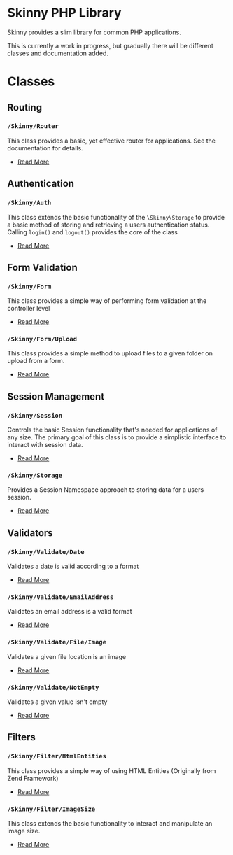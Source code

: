 Skinny PHP Library
==================

Skinny provides a slim library for common PHP applications.

This is currently a work in progress, but gradually there will be different classes and documentation added.

# Classes #

## Routing ##

### `/Skinny/Router` ###
This class provides a basic, yet effective router for applications. See the documentation for details.
* [Read More](library/Skinny/Docs/Router.md)

## Authentication ##

### `/Skinny/Auth` ###
This class extends the basic functionality of the `\Skinny\Storage` to provide a basic method of
storing and retrieving a users authentication status. Calling `login()` and `logout()` provides
the core of the class
* [Read More](library/Skinny/Docs/Auth.md)

## Form Validation ##

### `/Skinny/Form` ###
This class provides a simple way of performing form validation at the controller level
* [Read More](library/Skinny/Docs/Form.md)

### `/Skinny/Form/Upload` ###
This class provides a simple method to upload files to a given folder on upload from a form.
* [Read More](library/Skinny/Docs/Form_Upload.md)

## Session Management ##

### `/Skinny/Session` ###
Controls the basic Session functionality that's needed for applications of any size. 
The primary goal of this class is to provide a simplistic interface to interact with session data.
* [Read More](library/Skinny/Docs/Session.md)

### `/Skinny/Storage` ###
Provides a Session Namespace approach to storing data for a users session.
* [Read More](library/Skinny/Docs/Storage.md)

## Validators ##

### `/Skinny/Validate/Date` ###
Validates a date is valid according to a format
* [Read More](library/Skinny/Docs/Validate_Date.md)

### `/Skinny/Validate/EmailAddress` ###
Validates an email address is a valid format
* [Read More](library/Skinny/Docs/Validate_EmailAddress.md)

### `/Skinny/Validate/File/Image` ###
Validates a given file location is an image
* [Read More](library/Skinny/Docs/Validate_File_Image.md)

### `/Skinny/Validate/NotEmpty` ###
Validates a given value isn't empty
* [Read More](library/Skinny/Docs/Validate_NotEmpty.md)

## Filters ##

### `/Skinny/Filter/HtmlEntities` ###
This class provides a simple way of using HTML Entities (Originally from Zend Framework)
* [Read More](library/Skinny/Docs/Filter_HtmlEntities.md)

### `/Skinny/Filter/ImageSize` ###
This class extends the basic functionality to interact and manipulate an image size.
* [Read More](library/Skinny/Docs/Filter_ImageSize.md)
